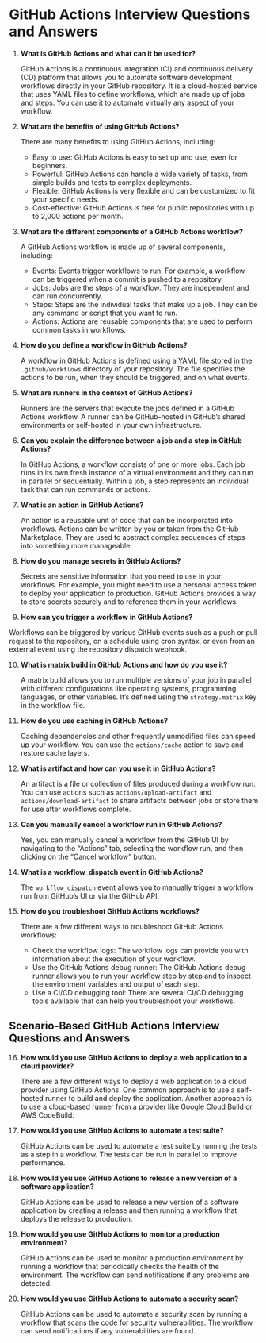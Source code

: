 # GitHub Actions Interview Questions and Answers

1. **What is GitHub Actions and what can it be used for?**

   GitHub Actions is a continuous integration (CI) and continuous delivery (CD) platform that allows you to automate software development workflows directly in your GitHub repository. It is a cloud-hosted service that uses YAML files to define workflows, which are made up of jobs and steps. You can use it to automate virtually any aspect of your workflow.

2. **What are the benefits of using GitHub Actions?**

   There are many benefits to using GitHub Actions, including:
   - Easy to use: GitHub Actions is easy to set up and use, even for beginners.
   - Powerful: GitHub Actions can handle a wide variety of tasks, from simple builds and tests to complex deployments.
   - Flexible: GitHub Actions is very flexible and can be customized to fit your specific needs.
   - Cost-effective: GitHub Actions is free for public repositories with up to 2,000 actions per month.

3. **What are the different components of a GitHub Actions workflow?**

   A GitHub Actions workflow is made up of several components, including:
   - Events: Events trigger workflows to run. For example, a workflow can be triggered when a commit is pushed to a repository.
   - Jobs: Jobs are the steps of a workflow. They are independent and can run concurrently.
   - Steps: Steps are the individual tasks that make up a job. They can be any command or script that you want to run.
   - Actions: Actions are reusable components that are used to perform common tasks in workflows.

4. **How do you define a workflow in GitHub Actions?**

   A workflow in GitHub Actions is defined using a YAML file stored in the `.github/workflows` directory of your repository. The file specifies the actions to be run, when they should be triggered, and on what events.

5. **What are runners in the context of GitHub Actions?**

   Runners are the servers that execute the jobs defined in a GitHub Actions workflow. A runner can be GitHub-hosted in GitHub’s shared environments or self-hosted in your own infrastructure.

6. **Can you explain the difference between a job and a step in GitHub Actions?**

   In GitHub Actions, a workflow consists of one or more jobs. Each job runs in its own fresh instance of a virtual environment and they can run in parallel or sequentially. Within a job, a step represents an individual task that can run commands or actions.

7. **What is an action in GitHub Actions?**

   An action is a reusable unit of code that can be incorporated into workflows. Actions can be written by you or taken from the GitHub Marketplace. They are used to abstract complex sequences of steps into something more manageable.

8. **How do you manage secrets in GitHub Actions?**

   Secrets are sensitive information that you need to use in your workflows. For example, you might need to use a personal access token to deploy your application to production. GitHub Actions provides a way to store secrets securely and to reference them in your workflows.

9.  **How can you trigger a workflow in GitHub Actions?**

   Workflows can be triggered by various GitHub events such as a push or pull request to the repository, on a schedule using cron syntax, or even from an external event using the repository dispatch webhook.

10. **What is matrix build in GitHub Actions and how do you use it?**

    A matrix build allows you to run multiple versions of your job in parallel with different configurations like operating systems, programming languages, or other variables. It’s defined using the `strategy.matrix` key in the workflow file.

11. **How do you use caching in GitHub Actions?**

    Caching dependencies and other frequently unmodified files can speed up your workflow. You can use the `actions/cache` action to save and restore cache layers.

12. **What is artifact and how can you use it in GitHub Actions?**

    An artifact is a file or collection of files produced during a workflow run. You can use actions such as `actions/upload-artifact` and `actions/download-artifact` to share artifacts between jobs or store them for use after workflows complete.

13. **Can you manually cancel a workflow run in GitHub Actions?**

    Yes, you can manually cancel a workflow from the GitHub UI by navigating to the “Actions” tab, selecting the workflow run, and then clicking on the “Cancel workflow” button.

14. **What is a workflow_dispatch event in GitHub Actions?**

    The `workflow_dispatch` event allows you to manually trigger a workflow run from GitHub’s UI or via the GitHub API.

15. **How do you troubleshoot GitHub Actions workflows?**

    There are a few different ways to troubleshoot GitHub Actions workflows:
    - Check the workflow logs: The workflow logs can provide you with information about the execution of your workflow.
    - Use the GitHub Actions debug runner: The GitHub Actions debug runner allows you to run your workflow step by step and to inspect the environment variables and output of each step.
    - Use a CI/CD debugging tool: There are several CI/CD debugging tools available that can help you troubleshoot your workflows.

## Scenario-Based GitHub Actions Interview Questions and Answers

16. **How would you use GitHub Actions to deploy a web application to a cloud provider?**

    There are a few different ways to deploy a web application to a cloud provider using GitHub Actions. One common approach is to use a self-hosted runner to build and deploy the application. Another approach is to use a cloud-based runner from a provider like Google Cloud Build or AWS CodeBuild.

17. **How would you use GitHub Actions to automate a test suite?**

    GitHub Actions can be used to automate a test suite by running the tests as a step in a workflow. The tests can be run in parallel to improve performance.

18. **How would you use GitHub Actions to release a new version of a software application?**

    GitHub Actions can be used to release a new version of a software application by creating a release and then running a workflow that deploys the release to production.

19. **How would you use GitHub Actions to monitor a production environment?**

    GitHub Actions can be used to monitor a production environment by running a workflow that periodically checks the health of the environment. The workflow can send notifications if any problems are detected.

20. **How would you use GitHub Actions to automate a security scan?**

    GitHub Actions can be used to automate a security scan by running a workflow that scans the code for security vulnerabilities. The workflow can send notifications if any vulnerabilities are found.
